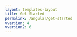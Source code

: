 ```yaml
---
layout: templates-layout
title: Get Started
permalink: /angular/get-started
vversion: 4
vversion2: 6
---
```




